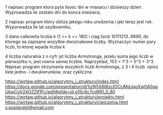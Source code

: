 1 napisac program ktora pyta ilsosc dni w miasacu i dzisieszy dzien. Wyprowadza ile zostalo dni do konca miesiaca.
 
2 napisac program ktory obliza jakegu roku urodzenia i jaki teraz jest rok. Wyporwadza ile lat uzytkowniku.

3 dana calkowita liczba k (1 <= k <= 180) i ciag lizcb 10111213..9899, do ktorego sa zapisane wszytkie dwoznakowe liczby. 
Wyznaczyc numer pary liczb, to ktorej wpada liczba k

4 liczba naturalna z n cyfr jst liczba Armstronga, jezelu suma jego liczb w pierwaztku n, jest rowna samej liczbie. 
Naprzyklad, 153 = 1^3 + 5^3 + 3^3. Napisac program otrzymania wszykich liczb Armstronga, z 3 i 4 liczb.
opisz liste jedno- i dwukierunkow, oraz cykliczne


https://wirtaw.github.io/algorytmy_i_struktury/index.html
https://docs.google.com/presentation/d/1iz9j5X8t8zcIOCUMdJqoXw0A0qgUkwCoV24OZZtf1Fc/edit#slide=id.g15c6c7cd991_0_80
https://wirtaw.github.io/algorytmy_i_struktury/projekty.html
https://wirtaw.github.io/algorytmy_i_struktury/cwiczenia.html
v.poplavskij@gmail.com
